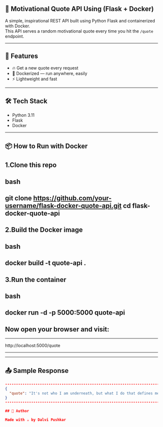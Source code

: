 ## 🧠 Motivational Quote API Using (Flask + Docker)

A simple, inspirational REST API built using Python Flask and containerized with Docker.  
This API serves a random motivational quote every time you hit the `/quote` endpoint.

---

## 🚀 Features

- 🔥 Get a new quote every request  
- 🐳 Dockerized — run anywhere, easily  
- ⚡ Lightweight and fast

---

## 🛠️ Tech Stack

- Python 3.11  
- Flask  
- Docker  

---

## 📦 How to Run with Docker

## 1.Clone this repo

bash
---------------------------------------------------------------------
git clone https://github.com/your-username/flask-docker-quote-api.git
cd flask-docker-quote-api
---------------------------------------------------------------------

## 2.Build the Docker image

bash
---------------------------
docker build -t quote-api .
---------------------------

## 3.Run the container

bash
------------------------------------
docker run -d -p 5000:5000 quote-api
------------------------------------

## Now open your browser and visit:

***************************
http://localhost:5000/quote
***************************

---

## 📤 Sample Response

```json
------------------------------------------------------------------------
{
  "quote": "It's not who I am underneath, but what I do that defines me."
}
------------------------------------------------------------------------

## 🙌 Author

Made with ☕ by Dalvi Pushkar

